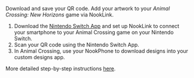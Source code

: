 Download and save your QR code. Add your artwork to your _Animal Crossing: New Horizons_ game via NookLink.

1. Download the [Nintendo Switch App](https://www.nintendo.com/switch/online-service/app/) and set up NookLink to connect your smartphone to your Animal Crossing game on your Nintendo Switch.
2. Scan your QR code using the Nintendo Switch App.
3. In Animal Crossing, use your NookPhone to download designs into your custom designs app.

More detailed step-by-step instructions [here](https://blogs.getty.edu/iris/how-to-build-an-art-museum-in-animal-crossing/).
